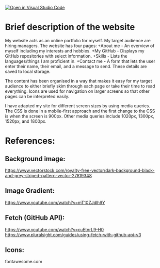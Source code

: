 [![Open in Visual Studio Code](https://classroom.github.com/assets/open-in-vscode-c66648af7eb3fe8bc4f294546bfd86ef473780cde1dea487d3c4ff354943c9ae.svg)](https://classroom.github.com/online_ide?assignment_repo_id=9913200&assignment_repo_type=AssignmentRepo)
# Brief description of the website

My website acts as an online portfolio for myself. My target audience are hiring managers. The website has four pages:
+About me - An overview of myself including my interests and hobbies.
+My GitHub - Displays my GitHub repositories with select information.
+Skills - Lists the languages/things I am proficient in.
+Contact me - A form that lets the user enter their name, their email, and a message to send. These details are saved to local storage.

The content has been organised in a way that makes it easy for my target audience to either briefly skim through each page or take their time to read everything. Icons are used for navigation on larger screens so that other pages can be interpreted easily.

I have adapted my site for different screen sizes by using media queries. The CSS is done in a mobile-first approach and the first change to the CSS is when the screen is 900px. Other media queries include 1020px, 1300px, 1520px, and 1800px.

# References:
## Background image: 
https://www.vectorstock.com/royalty-free-vector/dark-background-black-and-grey-striped-pattern-vector-27819348

## Image Gradient:
https://www.youtube.com/watch?v=mT10ZJdlh9Y

## Fetch (GitHub API):
https://www.youtube.com/watch?v=cuEtnrL9-H0
https://www.pluralsight.com/guides/using-fetch-with-github-api-v3

## Icons:
fontawesome.com
